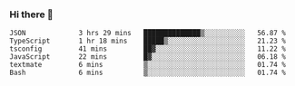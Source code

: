 ### Hi there 👋

<!--START_SECTION:waka-->

```text
JSON             3 hrs 29 mins   ██████████████▒░░░░░░░░░░   56.87 %
TypeScript       1 hr 18 mins    █████▒░░░░░░░░░░░░░░░░░░░   21.23 %
tsconfig         41 mins         ██▓░░░░░░░░░░░░░░░░░░░░░░   11.22 %
JavaScript       22 mins         █▓░░░░░░░░░░░░░░░░░░░░░░░   06.18 %
textmate         6 mins          ▒░░░░░░░░░░░░░░░░░░░░░░░░   01.74 %
Bash             6 mins          ▒░░░░░░░░░░░░░░░░░░░░░░░░   01.74 %
```

<!--END_SECTION:waka-->

<!--
**arlenxuzj/arlenxuzj** is a ✨ _special_ ✨ repository because its `README.md` (this file) appears on your GitHub profile.

Here are some ideas to get you started:

- 🔭 I’m currently working on ...
- 🌱 I’m currently learning ...
- 👯 I’m looking to collaborate on ...
- 🤔 I’m looking for help with ...
- 💬 Ask me about ...
- 📫 How to reach me: ...
- 😄 Pronouns: ...
- ⚡ Fun fact: ...
-->
